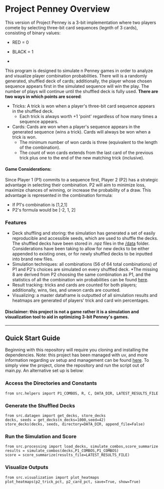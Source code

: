 # **Project Penney Overview**

This version of Project Penney is a 3-bit implementation where two players comete by selecting three-bit card sequences (legnth of 3 cards), consisting of binary values:
- RED = 0
- BLACK = 1

- 
This program is designed to simulate n Penney games in order to analyze and visualize player combination probabilities. There will is a randomly generated, shuffled deck of cards; additionally, the player whose chosen sequence appears first in the simulated sequence will win the play. The number of plays will continue until the shuffled deck is fully used. **There are two ways in which points are scored**:
- Tricks: A trick is won when a player's three-bit card sequence appears in the shuffled deck.
    - Each trick is always worth +1 'point' regardless of how many times a sequence appears.
- Cards: Cards are won when a player's sequence appears in the generated sequence (wins a trick). Cards will always be won when a trick is won.
    - The minimum number of won cards is three (equivalent to the length of the combination).
    - The count of won cards extends from the last card of the previous trick plus one to the end of the new matching trick (inclusive).

#### Game Considerations:
Since Player 1 (P1) commits to a sequence first, Player 2 (P2) has a strategic advantage in selecting their combination. P2 will aim to minimize loss, maximize chances of winning, or increase the probability of a draw. This advantage is represented in the combination formula:
- If P1's combination is [1,2,1]
- P2's formula would be [-2, 1, 2]

### Features
- Deck shuffling and storing: the simulation has generated a set of easily reproducible and accessible seeds, which are used to shuffle the decks. The shuffled decks have been stored in .npz files in the [/data](https://github.com/mrsanford/Project-Penney/tree/main/data) folder. Considerations have been taking to allow for new decks to be either appended to existing ones, or for newly shuffled decks to be inputted into brand new files.
- Simulation techniques: all combinations (56 of 64 total combinations) of P1 and P2's choices are simulated on every shuffled deck. *The missing 8 are derived from P2 choosing the same combination as P1, and the statistics of all the combination win probabilities can be found [here](https://en.wikipedia.org/wiki/Penney%27s_game#/media/File:Penney_game_graphs.svg).
- Result tracking: tricks and cards are counted for both players; additionally, wins, ties, and unwon cards are counted.
- Visualizing: a master dataframe is outputted of all simulation results and heatmaps are generated of players' trick and card win percentages.

#### Disclaimer: this project is not a game rather it is a simulation and visualization tool to aid in optimizing 3-bit Penney's games. 

--- 

## **Quick Start Guide**
Beginning with this repository will require you cloning  and installing the dependencies. Note: this project has been managed with uv, and more information regarding uv setup and management can be found [here](https://docs.astral.sh/uv/getting-started/installation/). To simply view the project, clone the repository and run the script out of main.py. An alternative set up is below:

### Access the Directories and Constants
```
from src.helpers import P1_COMBOS, R, C, DATA_DIR, LATEST_RESULTS_FILE
```
### Generate the Shuffled Decks
```
from src.datagen import get_decks, store_decks
decks, seeds = get_decks(n_decks=1000,seed=42)
store_decks(decks, seeds, directory=DATA_DIR, append_file=False)
```
### Run the Simulation and Score
```
from src.processing import load_decks, simulate_combos,score_summarize
results = simulate_combos(decks,P1_COMBOS,P1_COMBOS)
score = score_summarize(results_file=LATEST_RESULTS_FILE)
```
### Visualize Outputs
```
from src.visualization import plot_heatmaps
plot_heatmaps(p2_trick_pct, p2_card_pct, save=True, show=True)
```
